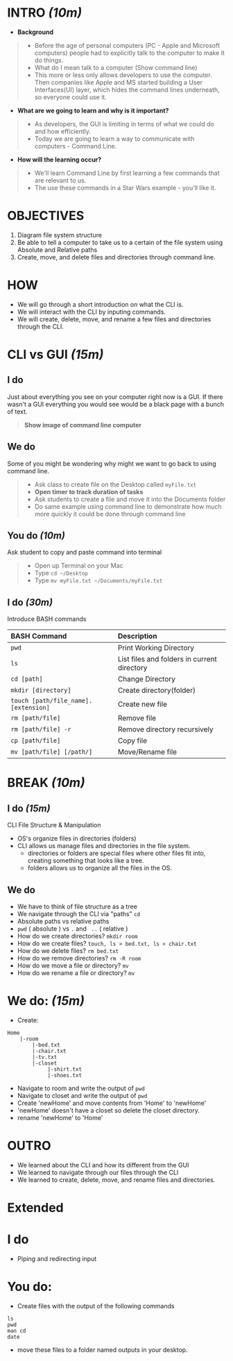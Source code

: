 # INTRO _(10m)_
- **Background**
> - Before the age of personal computers (PC - Apple and Microsoft computers) people had to explicitly talk to the computer to make it do things.
> - What do I mean talk to a computer (Show command line)
> - This more or less only allows developers to use the computer. Then companies like Apple and MS started building a User Interfaces(UI) layer, which hides the command lines underneath, so everyone could use it.

- **What are we going to learn and why is it important?**
> - As developers, the GUI is limiting in terms of what we could do and how efficiently.
> - Today we are going to learn a way to communicate with computers - Command Line.

- **How will the learning occur?**
> - We'll learn Command Line by first learning a few commands that are relevant to us.
> - The use these commands in a Star Wars example - you'll like it.

# OBJECTIVES
1. Diagram file system structure
2. Be able to tell a computer to take us to a certain of the file system using Absolute and Relative paths
3. Create, move, and delete files and directories through command line.

# HOW
- We will go through a short introduction on what the CLI is.
- We will interact with the CLI by inputing commands.
- We will create, delete, move, and rename a few files and directories through the CLI.

# CLI vs GUI _(15m)_
## I do
Just about everything you see on your computer right now is a GUI. If there wasn't a GUI everything you would see would be a black page with a bunch of text.
> **Show image of command line computer**

## We do
Some of you might be wondering why might we want to go back to using command line.
> - Ask class to create file on the Desktop called `myFile.txt`
> - **Open timer to track duration of tasks**
> - Ask students to create a file and move it into the Documents folder
> - Do same example using command line to demonstrate how much more quickly it could be done through command line

## You do _(10m)_
Ask student to copy and paste command into terminal
> - Open up Terminal on your Mac
> - Type `cd ~/Desktop`
> - Type `mv myFile.txt ~/Documents/myFile.txt`

## I do _(30m)_
Introduce BASH commands

| BASH Command     | Description     |
| :------------- | :------------- |
| `pwd` | Print Working Directory |
| `ls` | List files and folders in current directory|
| `cd [path]` | Change Directory |
| `mkdir [directory]` | Create directory(folder) |
| `touch [path/file_name].[extension]` | Create new file |
| `rm [path/file]` | Remove file |
| `rm [path/file] -r` | Remove directory recursively |
| `cp [path/file]` | Copy file |
| `mv [path/file] [/path/]` | Move/Rename file |

# BREAK _(10m)_

## I do _(15m)_
CLI File Structure & Manipulation
- OS's organize files in directories (folders)
- CLI allows us manage files and directories in the file system.
  - directories or folders are special files where other files fit into, creating something that looks like a tree.
  - folders allows us to organize all the files in the OS.

## We do
- We have to think of file structure as a tree
- We navigate through the CLI via "paths" ```cd```
- Absolute paths vs relative paths
- ``` pwd ``` ( absolute ) vs ```.``` and ``` ..``` ( relative )
- How do we create directories? ```mkdir room```
- How do we create files? ```touch, ls > bed.txt, ls > chair.txt```
- How do we delete files? ```rm bed.txt```
- How do we remove directories?  ```rm -R room```
- How do we move a file or directory? ```mv```
- How do we rename a file or directory? ```mv```

# We do: _(15m)_
- Create:
```
Home
    |-room
        |-bed.txt
        |-chair.txt
        |-tv.txt
        |-closet
             |-shirt.txt
             |-shoes.txt
```
- Navigate to room and write the output of ```pwd```
- Navigate to closet and write the output of ```pwd```
- Create 'newHome' and move contents from 'Home' to 'newHome'
- 'newHome' doesn't have a closet so delete the closet directory.
- rename 'newHome' to 'Home'

# OUTRO
- We learned about the CLI and how its different from the GUI
- We learned to navigate through our files through the CLI
- We learned to create, delete, move, and rename files and directories.

# Extended
# I do
  - Piping and redirecting input

# You do:
- Create files with the output of the following commands
```
ls
pwd
man cd
date
```
- move these files to a folder named outputs in your desktop.
